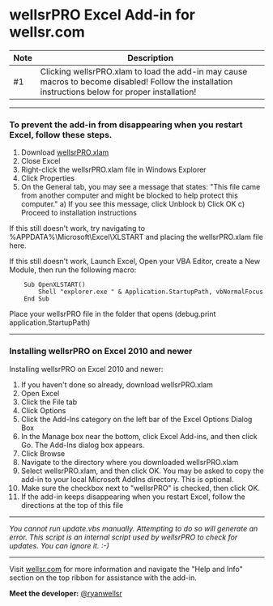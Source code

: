 # wellsrPRO Excel Add-in for wellsr.com
| Note    	| Description                                                                                                                                             	|
|---------	|---------------------------------------------------------------------------------------------------------------------------------------------------------	|
| #1 	| Clicking wellsrPRO.xlam to load the add-in may cause macros to become disabled! Follow the installation instructions below for proper installation! 	|

*********************************************************************************************
### To prevent the add-in from disappearing when you restart Excel, follow these steps. 

1) Download [wellsrPRO.xlam](https://github.com/ryanwellsr/wellsrPRO/raw/main/wellsrPRO.xlam)
2) Close Excel
3) Right-click the wellsrPRO.xlam file in Windows Explorer
4) Click Properties
5) On the General tab, you may see a message that states: "This file came from another computer
   and might be blocked to help protect this computer."
   a) If you see this message, click Unblock 
   b) Click OK
   c) Proceed to installation instructions

If this still doesn't work, try navigating to %APPDATA%\Microsoft\Excel\XLSTART and placing 
the wellsrPRO.xlam file here.

If this still doesn't work, Launch Excel, Open your VBA Editor, create a New Module, then
run the following macro:

```
    Sub OpenXLSTART()
        Shell "explorer.exe " & Application.StartupPath, vbNormalFocus
    End Sub
```

Place your wellsrPRO file in the folder that opens (debug.print application.StartupPath)


*********************************************************************************************
### Installing wellsrPRO on Excel 2010 and newer

Installing wellsrPRO on Excel 2010 and newer:
1) If you haven't done so already, download wellsrPRO.xlam
2) Open Excel
3) Click the File tab
4) Click Options
5) Click the Add-Ins category on the left bar of the Excel Options Dialog Box
6) In the Manage box near the bottom, click Excel Add-ins, and then click Go. The Add-Ins dialog box appears.
7) Click Browse
8) Navigate to the directory where you downloaded wellsrPRO.xlam
9) Select wellsrPRO.xlam, and then click OK. You may be asked to copy the add-in to your local Microsoft AddIns directory. This is optional.
10) Make sure the checkbox next to "wellsrPRO" is checked, then click OK.
11) If the add-in keeps disappearing when you restart Excel, follow the directions at the top of this file

*************************************************************************************************
<i>You cannot run update.vbs manually. Attempting to do so will generate an error. This script is an internal script used by wellsrPRO to check for updates. You can ignore it. :-) </i>
*************************************************************************************************

Visit [wellsr.com](https://wellsr.com/) for more information and navigate the "Help and Info" section on the top ribbon for assistance with the add-in. 

**Meet the developer:** 
     [@ryanwellsr](https://twitter.com/ryanwellsr)

